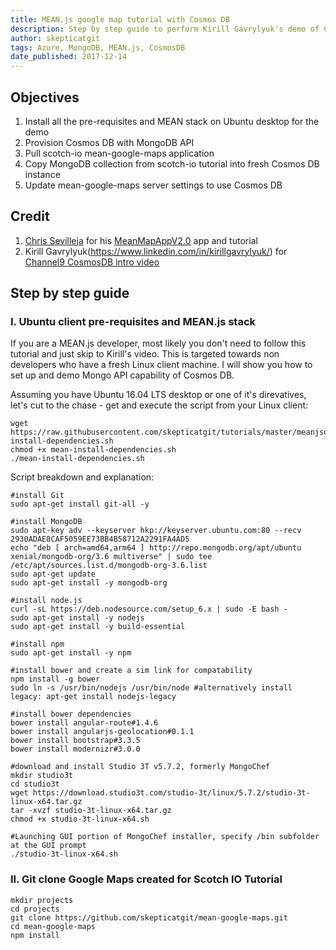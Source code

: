 ```yaml
---
title: MEAN.js google map tutorial with Cosmos DB
description: Step by step guide to perform Kirill Gavrylyuk's demo of Cosmos DB with MEAN app https://channel9.msdn.com/Shows/Azure-Friday/Introducing-Azure-Cosmos-DB
author: skepticatgit
tags: Azure, MongoDB, MEAN.js, CosmosDB
date_published: 2017-12-14
---
```

## Objectives

1. Install all the pre-requisites and MEAN stack on Ubuntu desktop for the demo
1. Provision Cosmos DB with MongoDB API
1. Pull scotch-io mean-google-maps application
1. Copy MongoDB collection from scotch-io tutorial into fresh Cosmos DB instance
1. Update mean-google-maps server settings to use Cosmos DB

## Credit
1. [Chris Sevilleja](https://github.com/sevilayha) for his  [MeanMapAppV2.0](https://github.com/skepticatgit/mean-google-maps) app and tutorial
1. Kirill Gavrylyuk(https://www.linkedin.com/in/kirillgavrylyuk/) for [Channel9 CosmosDB intro video](https://channel9.msdn.com/Shows/Azure-Friday/Introducing-Azure-Cosmos-DB)

## Step by step guide
### I. Ubuntu client pre-requisites and MEAN.js stack
If you are a MEAN.js developer, most likely you don't need to follow this tutorial and just skip to Kirill's video. This is targeted towards non developers who have a fresh Linux client machine. I will show you how to set up and demo Mongo API capability of Cosmos DB.

Assuming you have Ubuntu 16.04 LTS desktop or one of it's direvatives, let's cut to the chase - get and execute the script from your Linux client:
```
wget https://raw.githubusercontent.com/skepticatgit/tutorials/master/meanjsoncosmos/examples/mean-install-dependencies.sh
chmod +x mean-install-dependencies.sh
./mean-install-dependencies.sh
```

Script breakdown and explanation:
```
#install Git
sudo apt-get install git-all -y

#install MongoDB
sudo apt-key adv --keyserver hkp://keyserver.ubuntu.com:80 --recv 2930ADAE8CAF5059EE73BB4B58712A2291FA4AD5
echo "deb [ arch=amd64,arm64 ] http://repo.mongodb.org/apt/ubuntu xenial/mongodb-org/3.6 multiverse" | sudo tee /etc/apt/sources.list.d/mongodb-org-3.6.list
sudo apt-get update
sudo apt-get install -y mongodb-org

#install node.js
curl -sL https://deb.nodesource.com/setup_6.x | sudo -E bash -
sudo apt-get install -y nodejs
sudo apt-get install -y build-essential

#install npm
sudo apt-get install -y npm

#install bower and create a sim link for compatability
npm install -g bower
sudo ln -s /usr/bin/nodejs /usr/bin/node #alternatively install legacy: apt-get install nodejs-legacy

#install bower dependencies
bower install angular-route#1.4.6
bower install angularjs-geolocation#0.1.1
bower install bootstrap#3.3.5
bower install modernizr#3.0.0

#download and install Studio 3T v5.7.2, formerly MongoChef
mkdir studio3t
cd studio3t
wget https://download.studio3t.com/studio-3t/linux/5.7.2/studio-3t-linux-x64.tar.gz
tar -xvzf studio-3t-linux-x64.tar.gz
chmod +x studio-3t-linux-x64.sh

#Launching GUI portion of MongoChef installer, specify /bin subfolder at the GUI prompt
./studio-3t-linux-x64.sh

```
### II. Git clone Google Maps created for Scotch IO Tutorial
```
mkdir projects
cd projects
git clone https://github.com/skepticatgit/mean-google-maps.git
cd mean-google-maps
npm install
```
